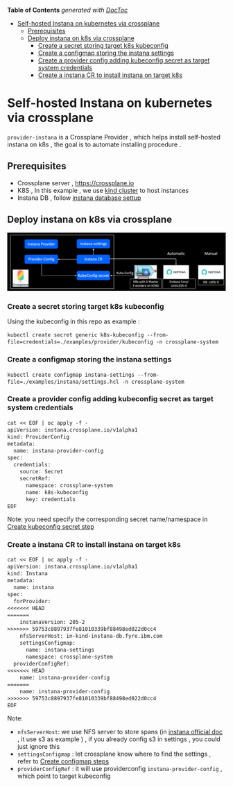 <!-- START doctoc generated TOC please keep comment here to allow auto update -->
<!-- DON'T EDIT THIS SECTION, INSTEAD RE-RUN doctoc TO UPDATE -->
**Table of Contents**  *generated with [DocToc](https://github.com/thlorenz/doctoc)*

- [Self-hosted Instana on kubernetes via crossplane](#self-hosted-instana-on-kubernetes-via-crossplane)
  - [Prerequisites](#prerequisites)
  - [Deploy instana on k8s via crossplane](#deploy-instana-on-k8s-via-crossplane)
    - [Create a secret storing target k8s kubeconfig](#create-a-secret-storing-target-k8s-kubeconfig)
    - [Create a configmap storing the instana settings](#create-a-configmap-storing-the-instana-settings)
    - [Create a provider config adding kubeconfig secret as target system credentials](#create-a-provider-config-adding-kubeconfig-secret-as-target-system-credentials)
    - [Create a instana CR to install instana on target k8s](#create-a-instana-cr-to-install-instana-on-target-k8s)

<!-- END doctoc generated TOC please keep comment here to allow auto update -->

# Self-hosted Instana on kubernetes via crossplane

`provider-instana` is a Crossplane Provider , which helps install self-hosted instana on k8s , the goal is to automate installing procedure .

## Prerequisites
- Crossplane server , https://crossplane.io
- K8S , In this example , we use [kind cluster](https://kind.sigs.k8s.io/) to host instances
- Instana DB , follow [instana database settup](https://www.instana.com/docs/self_hosted_instana_k8s/single_host_database/)
  



## Deploy instana on k8s via crossplane


![w](images/instana-on-kind-via-crossplane.png)



### Create a secret storing target k8s kubeconfig

Using the kubeconfig in this repo as example :

```shell
kubectl create secret generic k8s-kubeconfig --from-file=credentials=./examples/provider/kubeconfig -n crossplane-system
```

### Create a configmap storing the instana settings 

```shell
kubectl create configmap instana-settings --from-file=./examples/instana/settings.hcl -n crossplane-system
```

### Create a provider config adding kubeconfig secret as target system credentials

```shell
cat << EOF | oc apply -f -
apiVersion: instana.crossplane.io/v1alpha1
kind: ProviderConfig
metadata:
  name: instana-provider-config 
spec:
  credentials:
    source: Secret
    secretRef:
      namespace: crossplane-system
      name: k8s-kubeconfig 
      key: credentials
EOF
```

Note: you need specify the corresponding secret name/namespace in [Create kubeconfig secret step](#create-a-secret-storing-target-k8s-kubeconfig)

### Create a instana CR to install instana on target k8s

```shell
cat << EOF | oc apply -f -
apiVersion: instana.crossplane.io/v1alpha1
kind: Instana
metadata:
  name: instana
spec:
  forProvider:
<<<<<<< HEAD
=======
    instanaVersion: 205-2
>>>>>>> 59753c8897937fe81010339bf88498ed022d0cc4
    nfsServerHost: in-kind-instana-db.fyre.ibm.com
    settingsConfigmap:
      name: instana-settings
      namespace: crossplane-system
  providerConfigRef:
<<<<<<< HEAD
    name: instana-provider-config 
=======
    name: instana-provider-config
>>>>>>> 59753c8897937fe81010339bf88498ed022d0cc4
EOF
```

Note: 
- `nfsServerHost`: we use NFS server to store spans (in [instana official doc](https://www.instana.com/docs/self_hosted_instana_k8s/installation/#settingshcl) , it use s3 as example ) , if you already config s3 in settings ,  you could just ignore this
- `settingsConfigmap` : let crossplane know where to find the settings , refer to [Create configmap steps](#create-a-configmap-storing-the-instana-settings)
- `providerConfigRef` : it will use providerconfig `instana-provider-config` , which point to target kubeconfig 
